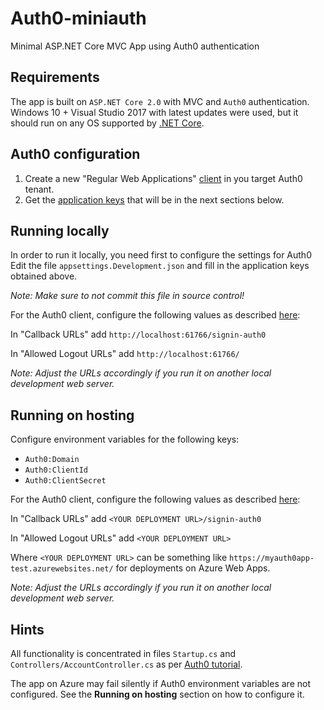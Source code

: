 # Auth0-miniauth

Minimal ASP.NET Core MVC App using Auth0 authentication

## Requirements

The app is built on `ASP.NET Core 2.0` with MVC and `Auth0` authentication.
 Windows 10 + Visual Studio 2017 with latest updates were used, but it should
 run on any OS supported by [.NET Core](https://www.microsoft.com/net/core).

## Auth0 configuration

1. Create a new "Regular Web Applications" [client](https://auth0.com/docs/clients) in you target Auth0 tenant.
2. Get the [application keys](https://auth0.com/docs/quickstart/webapp/aspnet-core/00-intro#get-your-application-keys)
   that will be in the next sections below.

## Running locally

In order to run it locally, you need first to configure the settings for Auth0
 Edit the file `appsettings.Development.json` and fill in the application keys
 obtained above.

_Note: Make sure to not commit this file in source control!_

For the Auth0 client, configure the following values as described
 [here](https://auth0.com/docs/quickstart/webapp/aspnet-core/00-intro#configure-callback-urls):

In "Callback URLs" add `http://localhost:61766/signin-auth0`

In "Allowed Logout URLs" add `http://localhost:61766/`

_Note: Adjust the URLs accordingly if you run it on another local development web server._

## Running on hosting

Configure environment variables for the following keys:

* `Auth0:Domain` 
* `Auth0:ClientId`
* `Auth0:ClientSecret`

For the Auth0 client, configure the following values as described
 [here](https://auth0.com/docs/quickstart/webapp/aspnet-core/00-intro#configure-callback-urls):

In "Callback URLs" add `<YOUR DEPLOYMENT URL>/signin-auth0`

In "Allowed Logout URLs" add `<YOUR DEPLOYMENT URL>`

Where `<YOUR DEPLOYMENT URL>` can be something like
 `https://myauth0app-test.azurewebsites.net/` for deployments on Azure Web Apps.

_Note: Adjust the URLs accordingly if you run it on another local development
 web server._

## Hints

All functionality is concentrated in files `Startup.cs` and
 `Controllers/AccountController.cs` as per
 [Auth0 tutorial](https://auth0.com/docs/quickstart/webapp/aspnet-core/v2/00-intro).

The app on Azure may fail silently if Auth0 environment variables are not
 configured. See the **Running on hosting** section on how to configure it.